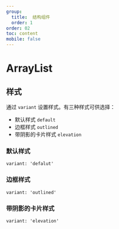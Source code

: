```yaml
---
group:
  title:  结构组件
  order: 1
order: 02
toc: content
mobile: false
---
```


# ArrayList


## 样式

通过 `variant` 设置样式。有三种样式可供选择：

* 默认样式 `default` 
* 边框样式 `outlined`
* 带阴影的卡片样式 `elevation`



### 默认样式 

`variant: 'defalut'`

<code src="./examples/ArrayListDefault" compact  background="#fff"></code>

### 边框样式 

`variant: 'outlined'`

<code src="./examples/ArrayListOutlined" compact background="#fff"></code>

### 带阴影的卡片样式 

`variant: 'elevation'`

<code src="./examples/ArrayListElevation" compact  background="#fff"></code>
